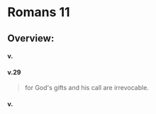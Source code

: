 # Romans 11

## Overview:



#### v.
>

#### v.29
>for God's gifts and his call are irrevocable.

#### v.
>

